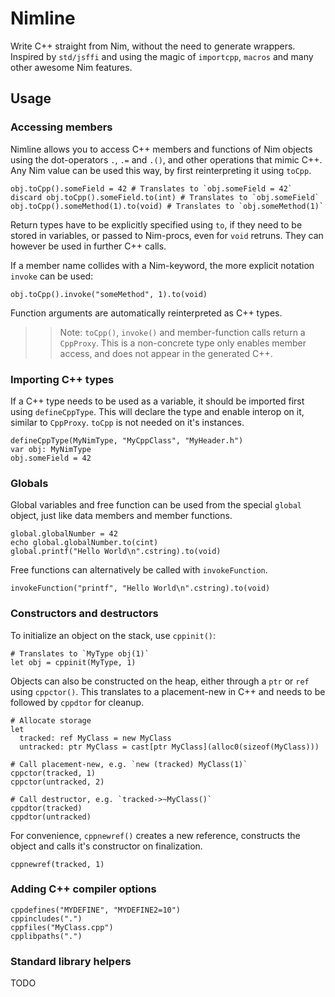 # Nimline

Write C++ straight from Nim, without the need to generate wrappers. Inspired by `std/jsffi` and using the magic of `importcpp`, `macros` and many other awesome Nim features.
   
## Usage

### Accessing members

Nimline allows you to access C++ members and functions of Nim objects using the dot-operators `.`, `.=` and `.()`, and other operations that mimic C++.
Any Nim value can be used this way, by first reinterpreting it using `toCpp`.

```nimrod
obj.toCpp().someField = 42 # Translates to `obj.someField = 42`
discard obj.toCpp().someField.to(int) # Translates to `obj.someField`
obj.toCpp().someMethod(1).to(void) # Translates to `obj.someMethod(1)`
```

Return types have to be explicitly specified using `to`, if they need to be stored in variables, or passed to Nim-procs, even for `void` retruns.
They can however be used in further C++ calls.

If a member name collides with a Nim-keyword, the more explicit notation `invoke` can be used:
```
obj.toCpp().invoke("someMethod", 1).to(void)
```
Function arguments are automatically reinterpreted as C++ types.

>> Note: `toCpp()`, `invoke()` and member-function calls return a `CppProxy`. This is a non-concrete type only enables member access, and does not appear in the generated C++.

### Importing C++ types

If a C++ type needs to be used as a variable, it should be imported first using `defineCppType`.
This will declare the type and enable interop on it, similar to `CppProxy`. `toCpp` is not needed on it's instances.

```nimrod
defineCppType(MyNimType, "MyCppClass", "MyHeader.h")
var obj: MyNimType
obj.someField = 42
```

### Globals

Global variables and free function can be used from the special `global` object, just like data members and member functions.

```nimrod
global.globalNumber = 42
echo global.globalNumber.to(cint)
global.printf("Hello World\n".cstring).to(void)
```

Free functions can alternatively be called with `invokeFunction`.
```nimrod
invokeFunction("printf", "Hello World\n".cstring).to(void)
```

### Constructors and destructors

To initialize an object on the stack, use `cppinit()`:

```nimrod
# Translates to `MyType obj(1)`
let obj = cppinit(MyType, 1)
```

Objects can also be constructed on the heap, either through a `ptr` or `ref` using `cppctor()`.
This translates to a placement-new in C++ and needs to be followed by `cppdtor` for cleanup.
```
# Allocate storage
let
  tracked: ref MyClass = new MyClass
  untracked: ptr MyClass = cast[ptr MyClass](alloc0(sizeof(MyClass)))

# Call placement-new, e.g. `new (tracked) MyClass(1)`
cppctor(tracked, 1)
cppctor(untracked, 2)

# Call destructor, e.g. `tracked->~MyClass()`
cppdtor(tracked)
cppdtor(untracked)
```

For convenience, `cppnewref()` creates a new reference, constructs the object and calls it's constructor on finalization.
```nimrod
cppnewref(tracked, 1)
```

### Adding C++ compiler options

```nimrod
cppdefines("MYDEFINE", "MYDEFINE2=10")
cppincludes(".")
cppfiles("MyClass.cpp")
cpplibpaths(".")
```

### Standard library helpers

TODO

